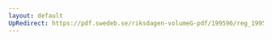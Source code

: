 ```yaml
---
layout: default
UpRedirect: https://pdf.swedeb.se/riksdagen-volumeG-pdf/199596/reg_199596/reg_199596_0231.pdf
---
```

